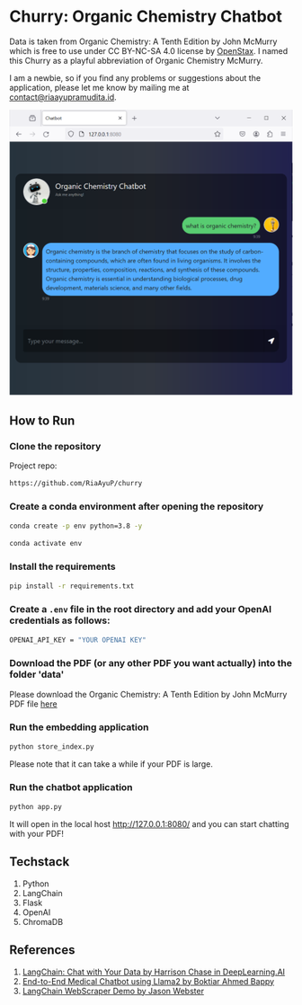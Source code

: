 # Churry: Organic Chemistry Chatbot

Data is taken from Organic Chemistry: A Tenth Edition by John McMurry which is free to use under CC BY-NC-SA 4.0 license by [OpenStax](https://openstax.org/details/books/organic-chemistry). I named this Churry as a playful abbreviation of Organic Chemistry McMurry.

I am a newbie, so if you find any problems or suggestions about the application, please let me know by mailing me at contact@riaayupramudita.id.


![Screenshot](churry_organic_chemistry_chatbot.PNG)


## How to Run
### Clone the repository
Project repo:
```bash
https://github.com/RiaAyuP/churry
```
### Create a conda environment after opening the repository
```bash
conda create -p env python=3.8 -y
```
```bash
conda activate env
```

### Install the requirements
```bash
pip install -r requirements.txt
```

### Create a `.env` file in the root directory and add your OpenAI credentials as follows:
```bash
OPENAI_API_KEY = "YOUR OPENAI KEY"
```

### Download the PDF (or any other PDF you want actually) into the folder 'data'
Please download the Organic Chemistry: A Tenth Edition by John McMurry PDF file [here](https://openstax.org/details/books/organic-chemistry)

### Run the embedding application
```bash
python store_index.py
```
Please note that it can take a while if your PDF is large.

### Run the chatbot application
```bash
python app.py
```
It will open in the local host http://127.0.0.1:8080/ and you can start chatting with your PDF!

## Techstack
1. Python
2. LangChain
3. Flask
4. OpenAI
5. ChromaDB

## References
1. [LangChain: Chat with Your Data by Harrison Chase in DeepLearning.AI](https://www.deeplearning.ai/short-courses/langchain-chat-with-your-data/)
2. [End-to-End Medical Chatbot using Llama2 by Boktiar Ahmed Bappy](https://github.com/entbappy/End-to-end-Medical-Chatbot-using-Llama2/tree/main)
3. [LangChain WebScraper Demo by Jason Webster](https://github.com/jasonrobwebster/langchain-webscraper-demo)
